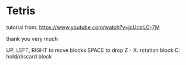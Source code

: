 # Tetris

tutorial from: https://www.youtube.com/watch?v=jcUctrLC-7M

thank you very much

UP, LEFT, RIGHT to move blocks
SPACE to drop
Z - X: rotation block
C: hold/discard block
